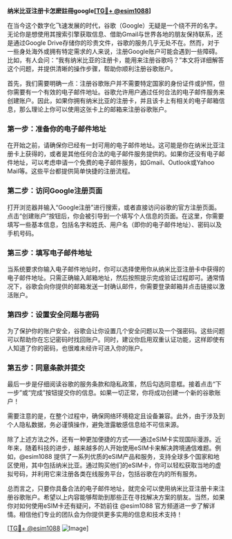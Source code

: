 **纳米比亚注册卡怎麽註冊google[[TG💪+ @esim1088](https://t.me/s/esim1088)]**

在当今这个数字化飞速发展的时代，谷歌（Google）无疑是一个绕不开的名字。无论你是想使用其搜索引擎获取信息、借助Gmail与世界各地的朋友保持联系，还是通过Google Drive存储你的珍贵文件，谷歌的服务几乎无处不在。然而，对于一些身处海外或拥有特定需求的人来说，注册Google账户可能会遇到一些障碍。比如，有人会问：“我有纳米比亚的注册卡，能用来注册谷歌吗？”本文将详细解答这个问题，并提供清晰的操作步骤，帮助你顺利注册谷歌账户。

首先，我们需要明确一点：注册谷歌账户并不需要特定国家的身份证件或护照，但你需要有一个有效的电子邮件地址。谷歌允许用户通过任何合法的电子邮件服务来创建账户。因此，如果你拥有纳米比亚的注册卡，并且该卡上有相关的电子邮箱信息，那么理论上你可以使用这张卡上的邮箱来注册谷歌账户。

### 第一步：准备你的电子邮件地址

在开始之前，请确保你已经有一封可用的电子邮件地址。这可能是你在纳米比亚注册卡上获得的，或者是其他任何合法的电子邮件服务提供的。如果你还没有电子邮件地址，可以考虑申请一个免费的电子邮件服务，如Gmail、Outlook或Yahoo Mail等。这些平台都提供简单快捷的注册流程。

### 第二步：访问Google注册页面

打开浏览器并输入“Google注册”进行搜索，或者直接访问谷歌的官方注册页面。点击“创建账户”按钮后，你会被引导到一个填写个人信息的页面。在这里，你需要填写一些基本信息，包括名字和姓氏、用户名（即你的电子邮件地址）、密码以及手机号码。

### 第三步：填写电子邮件地址

当系统要求你输入电子邮件地址时，你可以选择使用你从纳米比亚注册卡中获得的电子邮件地址。只需正确输入邮箱地址，然后按照提示完成验证过程即可。通常情况下，谷歌会向你提供的邮箱发送一封确认邮件，你需要登录邮箱并点击链接以激活账户。

### 第四步：设置安全问题与密码

为了保护你的账户安全，谷歌会让你设置几个安全问题以及一个强密码。这些问题可以帮助你在忘记密码时找回账户。同时，建议你启用双重认证功能，这样即使有人知道了你的密码，也很难未经许可进入你的账户。

### 第五步：同意条款并提交

最后一步是仔细阅读谷歌的服务条款和隐私政策，然后勾选同意框。接着点击“下一步”或“完成”按钮提交你的信息。如果一切正常，你将成功创建一个新的谷歌账户！

需要注意的是，在整个过程中，确保网络环境稳定且设备兼容。此外，由于涉及到个人隐私数据，务必谨慎操作，避免泄露敏感信息给不可信来源。

除了上述方法之外，还有一种更加便捷的方式——通过eSIM卡实现国际漫游。近年来，随着科技的进步，越来越多的人开始使用eSIM卡来解决跨境通信难题。例如，@esim1088 提供了一系列优质的eSIM产品和服务，支持全球多个国家和地区使用，其中包括纳米比亚。通过购买他们的eSIM卡，你可以轻松获取当地的虚拟号码，并利用它来注册各类在线服务平台，包括谷歌在内的所有服务。

总而言之，只要你具备合法的电子邮件地址，就完全可以使用纳米比亚注册卡来注册谷歌账户。希望以上内容能够帮助到那些正在寻找解决方案的朋友。当然，如果你对如何使用eSIM卡还有疑问，不妨前往 @esim1088 官方频道进一步了解详情。相信他们专业的团队会为你提供更多实用的信息和技术支持！

[[TG💪+ @esim1088](https://t.me/s/esim1088) ![Image](https://i.postimg.cc/4NQfJmqS/Snipaste-2025-05-13-00-14-12.png)]